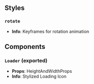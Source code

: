 ## Styles

### `rotate`
- **Info**: Keyframes for rotation animation

## Components

### `Loader` (exported)
- **Props**: HeightAndWidthProps
- **Info**: Stylized Loading Icon
